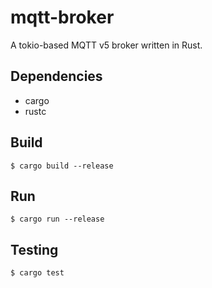 mqtt-broker
===========

A tokio-based MQTT v5 broker written in Rust.

Dependencies
------------
- cargo
- rustc

Build
-----
    $ cargo build --release

Run
---
	$ cargo run --release

Testing
-------

	$ cargo test
